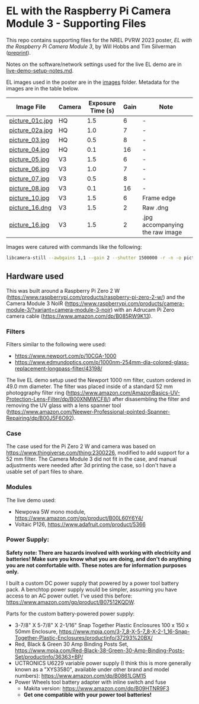 # EL with the Raspberry Pi Camera Module 3 - Supporting Files

This repo contains supporting files for the NREL PVRW 2023 poster, _EL with the Raspberry Pi Camera Module 3_, by Will Hobbs and Tim Silverman ([preprint](Rpi_Camera_3_EL_PVRW_Hobbs_Silverman_Preprint.pdf)). 

Notes on the software/network settings used for the live EL demo are in [live-demo-setup-notes.md](live-demo-setup-notes.md).

EL images used in the poster are in the [images](images) folder. Metadata for the images are in the table below.



| Image File | Camera | Exposure Time (s) | Gain | Note |
| --- | --- | --- | --- | --- |
| [picture_01c.jpg](images/picture_01c.jpg) | HQ | 1.5 | 6 | - |
| [picture_02a.jpg](images/picture_02a.jpg) | HQ | 1.0 | 7 | - |
| [picture_03.jpg](images/picture_03.jpg) | HQ | 0.5 | 8 | - |
| [picture_04.jpg](images/picture_04.jpg) | HQ | 0.1 | 16 | - |
| [picture_05.jpg](images/picture_05.jpg) | V3 | 1.5 | 6 | - |
| [picture_06.jpg](images/picture_06.jpg) | V3 | 1.0 | 7 | - |
| [picture_07.jpg](images/picture_07.jpg) | V3 | 0.5 | 8 | - |
| [picture_08.jpg](images/picture_08.jpg) | V3 | 0.1 | 16 | - |
| [picture_10.jpg](images/picture_10.jpg) | V3 | 1.5 | 6 | Frame edge |
| [picture_16.dng](images/picture_16.dng) | V3 | 1.5 | 2 | Raw .dng |
| [picture_16.jpg](images/picture_16.jpg) | V3 | 1.5 | 2 | .jpg accompanying the raw image |

Images were catured with commands like the following:

```bash
libcamera-still --awbgains 1,1 --gain 2 --shutter 1500000 -r -n -o picture_16.jpg
```

## Hardware used
This was built around a Raspberry Pi Zero 2 W (https://www.raspberrypi.com/products/raspberry-pi-zero-2-w/) and the Camera Module 3 NoIR (https://www.raspberrypi.com/products/camera-module-3/?variant=camera-module-3-noir) with an Adrucam Pi Zero camera cable (https://www.amazon.com/dp/B085RW9K13). 

### Filters
Filters similar to the following were used:
- https://www.newport.com/p/10CGA-1000 
- https://www.edmundoptics.com/p/1000nm-254mm-dia-colored-glass-replacement-longpass-filter/43198/

The live EL demo setup used the Newport 1000 nm filter, custom ordered in 49.0 mm diameter. The filter was placed inside of a standard 52 mm photoggraphy filter ring (https://www.amazon.com/AmazonBasics-UV-Protection-Lens-Filter/dp/B00XNMWCF8/) after disasembling the filter and removing the UV glass with a lens spanner tool (https://www.amazon.com/Neewer-Professional-pointed-Spanner-Repairing/dp/B00J5F6O92). 

### Case
The case used for the Pi Zero 2 W and camera was based on https://www.thingiverse.com/thing:2300226, modified to add support for a 52 mm filter. The Camera Module 3 did not fit in the case, and manual adjustments were needed after 3d printing the case, so I don't have a usable set of part files to share. 

### Modules
The live demo used:
- Newpowa 5W mono module, https://www.amazon.com/gp/product/B00L60Y6Y4/
- Voltaic P126, https://www.adafruit.com/product/5366

### Power Supply:

**Safety note: There are hazards involved with working with electricity and batteries! Make sure you know what you are doing, and don't do anything you are not comfortable with. These notes are for information purposes only.**

I built a custom DC power supply that powered by a power tool battery pack. A benchtop power supply would be simpler, assuming you have access to an AC power outlet. I've used this before: https://www.amazon.com/gp/product/B07512KQDW.

Parts for the custom battery-powered power supply:
- 3-7/8" X 5-7/8" X 2-1/16" Snap Together Plastic Enclosures 100 x 150 x 50mm Enclosure, https://www.mpja.com/3-7_8-X-5-7_8-X-2-1_16-Snap-Together-Plastic-Enclosures/productinfo/37293%20BX/
- Red, Black & Green 30 Amp Binding Posts Set, https://www.mpja.com/Red-Black-38-Green-30-Amp-Binding-Posts-Set/productinfo/36363+BP/
- UCTRONICS U6229 variable power supply (I think this is more generally known as a "XYS3580", available under other brand and model numbers): https://www.amazon.com/dp/B0861LGM15
- Power Wheels tool battery adapter with inline switch and fuse
  - Makita version: https://www.amazon.com/dp/B09HTNR9F3
  - **Get one compatible with your power tool batteries!**

